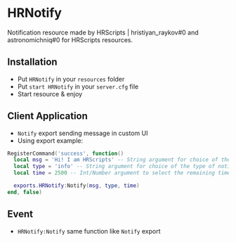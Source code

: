 # HRNotify
Notification resource made by HRScripts | hristiyan_raykov#0 and astronomichniq#0 for HRScripts resources.

## Installation
- Put `HRNotify` in your `resources` folder
- Put `start HRNotify` in your `server.cfg` file
- Start resource & enjoy

## Client Application
- `Notify` export sending message in custom UI
- Using export example:
```lua
RegisterCommand('success', function()
  local msg = 'Hi! I am HRScripts' -- String argument for choice of the notify text
  local type = 'info' -- String argument for choice of the type of notify. Types: success, info, error, warning
  local time = 2500 -- Int/Number argument to select the remaining time before the notification closes

  exports.HRNotify:Notify(msg, type, time)
end, false)
```

## Event
- `HRNotify:Notify` same function like `Notify` export
